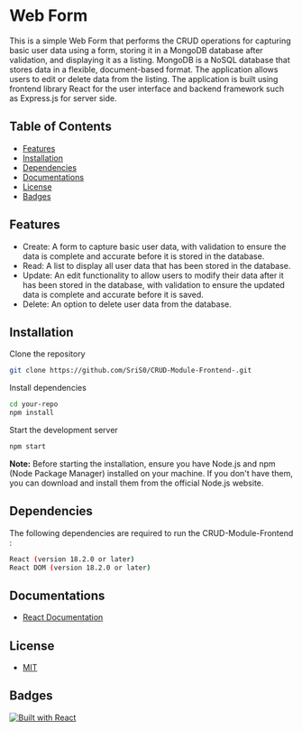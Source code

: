 
# Web Form

This is a simple Web Form that performs the CRUD operations for capturing basic user data using a form, storing it in a MongoDB database after validation, and displaying it as a listing. MongoDB is a NoSQL database that stores data in a flexible, document-based format. The application allows users to edit or delete data from the listing. The application is built using frontend library React for the user interface and backend framework such as Express.js for server side. 



##  Table of Contents


- [Features](#features)
- [Installation](#installation)
- [Dependencies](#dependencies)
- [Documentations](#documentations)
- [License](#license)
- [Badges](#badges)




## Features

- Create: A form to capture basic user data, with validation to ensure the data is complete and accurate before it is stored in the database.
- Read: A list to display all user data that has been stored in the database.
- Update: An edit functionality to allow users to modify their data after it has been stored in the database, with validation to ensure the updated data is complete and accurate before it is saved.
- Delete: An option to delete user data from the database.
## Installation 

Clone the repository
```bash
git clone https://github.com/SriS0/CRUD-Module-Frontend-.git
```
Install dependencies
```bash
cd your-repo
npm install
```
Start the development server
```bash
npm start
```
**Note:** Before starting the installation, ensure you have Node.js and npm (Node Package Manager) installed on your machine. If you don't have them, you can download and install them from the official Node.js website.
## Dependencies

The following dependencies are required to run the 
CRUD-Module-Frontend :
```bash
React (version 18.2.0 or later)
React DOM (version 18.2.0 or later)
```

## Documentations

- [React Documentation](https://legacy.reactjs.org/)

## License

- [MIT](https://choosealicense.com/licenses/mit/)
## Badges

[![Built with React](https://img.shields.io/badge/built%20with-React-61DAFB.svg)](https://reactjs.org)
